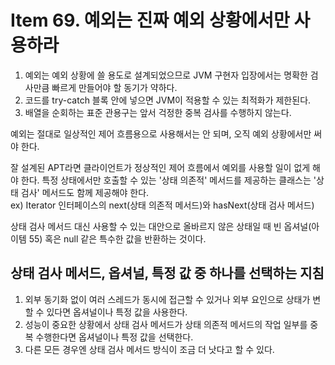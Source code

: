 # Item 69. 예외는 진짜 예외 상황에서만 사용하라
1. 예외는 예외 상황에 쓸 용도로 설계되었으므로 JVM 구현자 입장에서는 명확한 검사만큼 빠르게 만들어야 할 동기가 약하다.
2. 코드를 try-catch 블록 안에 넣으면 JVM이 적용할 수 있는 최적화가 제한된다.
3. 배열을 순회하는 표준 관용구는 앞서 걱정한 중복 검사를 수행하지 않는다. 

예외는 절대로 일상적인 제어 흐름용으로 사용해서는 안 되며, 오직 예외 상황에서만 써야 한다.  

잘 설계된 APT라면 클라이언트가 정상적인 제어 흐름에서 예외를 사용할 일이 없게 해야 한다. 
특정 상태에서만 호출할 수 있는 '상태 의존적' 메서드를 제공하는 클래스는 '상태 검사' 메서드도 함께 제공해야 한다.<br>
ex) Iterator 인터페이스의 next(상태 의존적 메서드)와 hasNext(상태 검사 메서드)

상태 검사 메서드 대신 사용할 수 있는 대안으로 올바르지 않은 상태일 때 빈 옵셔널(아이템 55) 혹은 null 같은 특수한 값을 반환하는 것이다.

## 상태 검사 메서드, 옵셔널, 특정 값 중 하나를 선택하는 지침
1. 외부 동기화 없이 여러 스레드가 동시에 접근할 수 있거나 외부 요인으로 상태가 변할 수 있다면 옵셔널이나 특정 값을 사용한다. 
2. 성능이 중요한 상황에서 상태 검사 메서드가 상태 의존적 메서드의 작업 일부를 중복 수행한다면 옵셔널이나 특정 값을 선택한다.
3. 다른 모든 경우엔 상태 검사 메서드 방식이 조금 더 낫다고 할 수 있다. 
